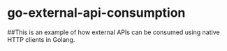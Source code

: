 # go-external-api-consumption
##This is an example of how external APIs can be consumed using native HTTP clients in Golang.
